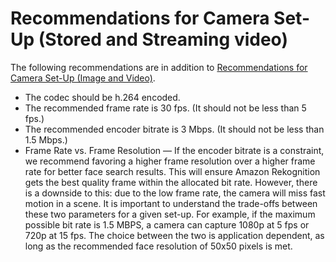 # Recommendations for Camera Set\-Up \(Stored and Streaming video\)<a name="recommendations-camera-stored-streaming-video"></a>

The following recommendations are in addition to [Recommendations for Camera Set\-Up \(Image and Video\)](recommendations-camera-image-video.md)\.
+ The codec should be h\.264 encoded\.
+ The recommended frame rate is 30 fps\. \(It should not be less than 5 fps\.\)
+ The recommended encoder bitrate is 3 Mbps\. \(It should not be less than 1\.5 Mbps\.\)
+ Frame Rate vs\. Frame Resolution — If the encoder bitrate is a constraint, we recommend favoring a higher frame resolution over a higher frame rate for better face search results\. This will ensure Amazon Rekognition gets the best quality frame within the allocated bit rate\. However, there is a downside to this: due to the low frame rate, the camera will miss fast motion in a scene\. It is important to understand the trade\-offs between these two parameters for a given set\-up\. For example, if the maximum possible bit rate is 1\.5 MBPS, a camera can capture 1080p at 5 fps or 720p at 15 fps\. The choice between the two is application dependent, as long as the recommended face resolution of 50x50 pixels is met\.